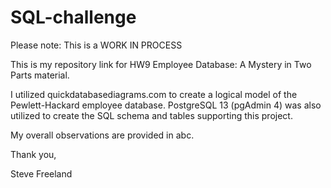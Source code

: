 # SQL-challenge

Please note: This is a WORK IN PROCESS

This is my repository link for HW9 Employee Database: A Mystery in Two Parts material.

I utilized quickdatabasediagrams.com to create a logical model of the Pewlett-Hackard employee database. PostgreSQL 13 (pgAdmin 4) was also utilized to create the SQL schema and tables supporting this project.

My overall observations are provided in abc.

Thank you,

Steve Freeland 
